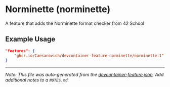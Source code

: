 
# Norminette (norminette)

 A feature that adds the Norminette format checker from 42 School

## Example Usage

```json
"features": {
    "ghcr.io/Caesarovich/devcontainer-feature-norminette/norminette:1": {}
}
```





---

_Note: This file was auto-generated from the [devcontainer-feature.json](https://github.com/Caesarovich/devcontainer-feature-norminette/blob/main/src/norminette/devcontainer-feature.json).  Add additional notes to a `NOTES.md`._
